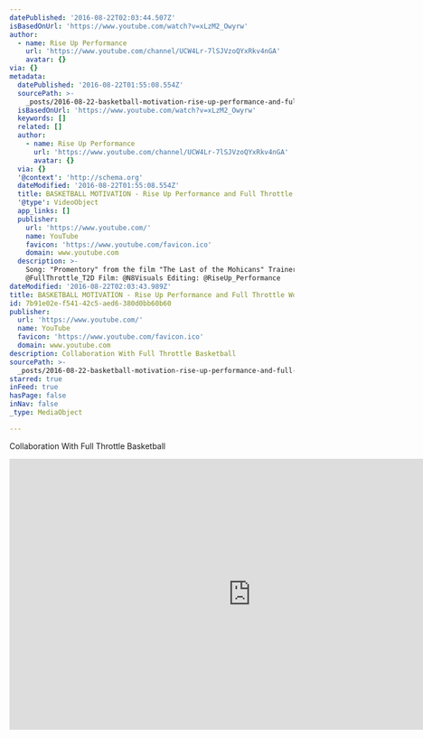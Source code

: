 ```yaml
---
datePublished: '2016-08-22T02:03:44.507Z'
isBasedOnUrl: 'https://www.youtube.com/watch?v=xLzM2_Owyrw'
author:
  - name: Rise Up Performance
    url: 'https://www.youtube.com/channel/UCW4Lr-7lSJVzoQYxRkv4nGA'
    avatar: {}
via: {}
metadata:
  datePublished: '2016-08-22T01:55:08.554Z'
  sourcePath: >-
    _posts/2016-08-22-basketball-motivation-rise-up-performance-and-full-throttl.md
  isBasedOnUrl: 'https://www.youtube.com/watch?v=xLzM2_Owyrw'
  keywords: []
  related: []
  author:
    - name: Rise Up Performance
      url: 'https://www.youtube.com/channel/UCW4Lr-7lSJVzoQYxRkv4nGA'
      avatar: {}
  via: {}
  '@context': 'http://schema.org'
  dateModified: '2016-08-22T01:55:08.554Z'
  title: BASKETBALL MOTIVATION - Rise Up Performance and Full Throttle Workout
  '@type': VideoObject
  app_links: []
  publisher:
    url: 'https://www.youtube.com/'
    name: YouTube
    favicon: 'https://www.youtube.com/favicon.ico'
    domain: www.youtube.com
  description: >-
    Song: "Promentory" from the film "The Last of the Mohicans" Trainer:
    @FullThrottle_T2D Film: @N8Visuals Editing: @RiseUp_Performance
dateModified: '2016-08-22T02:03:43.989Z'
title: BASKETBALL MOTIVATION - Rise Up Performance and Full Throttle Workout
id: 7b91e02e-f541-42c5-aed6-380d0bb60b60
publisher:
  url: 'https://www.youtube.com/'
  name: YouTube
  favicon: 'https://www.youtube.com/favicon.ico'
  domain: www.youtube.com
description: Collaboration With Full Throttle Basketball
sourcePath: >-
  _posts/2016-08-22-basketball-motivation-rise-up-performance-and-full-throttl.md
starred: true
inFeed: true
hasPage: false
inNav: false
_type: MediaObject

---
```

Collaboration With Full Throttle Basketball

<iframe src="https://cdn.embedly.com/widgets/media.html?src=https%3A%2F%2Fwww.youtube.com%2Fembed%2FxLzM2_Owyrw%3Ffeature%3Doembed&amp;url=http%3A%2F%2Fwww.youtube.com%2Fwatch%3Fv%3DxLzM2_Owyrw&amp;image=https%3A%2F%2Fi.ytimg.com%2Fvi%2FxLzM2_Owyrw%2Fhqdefault.jpg&amp;key=b7d04c9b404c499eba89ee7072e1c4f7&amp;type=text%2Fhtml&amp;schema=youtube" width="854" height="480" scrolling="no" frameborder="0" allowfullscreen="" style=""></iframe>